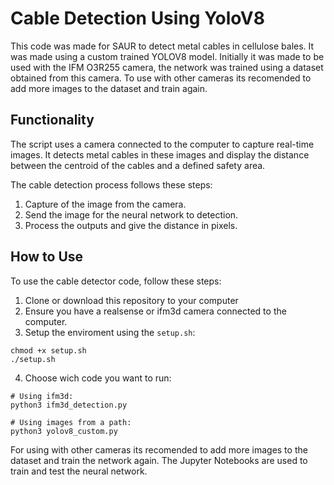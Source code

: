 # Cable Detection Using YoloV8
This code was made for SAUR to detect metal cables in cellulose bales.
It was made using a custom trained YOLOV8 model. Initially it was made to be used with the IFM O3R255 camera, the network was trained using a dataset obtained from this camera.
To use with other cameras its recomended to add more images to the dataset and train again.

## Functionality

The script uses a camera connected to the computer to capture real-time images. It detects metal cables in these images and display the distance between the centroid of the cables and a defined safety area.

The cable detection process follows these steps:

1. Capture of the image from the camera.
2. Send the image for the neural network to detection.
3. Process the outputs and give the distance in pixels.

## How to Use

To use the cable detector code, follow these steps:

1. Clone or download this repository to your computer
2. Ensure you have a realsense or ifm3d camera connected to the computer.
3. Setup the enviroment using the `setup.sh`: 

```
chmod +x setup.sh
./setup.sh
```
4. Choose wich code you want to run:
```
# Using ifm3d:
python3 ifm3d_detection.py

# Using images from a path:
python3 yolov8_custom.py
```

For using with other cameras its recomended to add more images to the dataset and train the network again.
The Jupyter Notebooks are used to train and test the neural network.